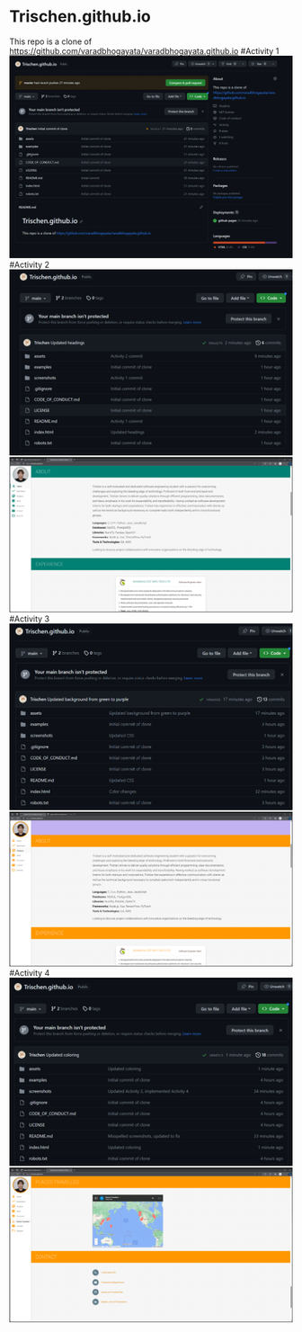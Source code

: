 # Trischen.github.io
This repo is a clone of https://github.com/varadbhogayata/varadbhogayata.github.io
#Activity 1
![Activity 1](screenshots/One.png)
#Activity 2
![Activity 2-1](screenshots/Two-1.png)
![Activity 2-2](screenshots/Two-2.png)
#Activity 3
![Activity 3-1](screenshots/Three-1.png)
![Activity 3-2](screenshots/Three-2.png)
#Activity 4
![Activity 4-1](screenshots/Four-1.png)
![Activity 4-2](screenshots/Four-2.png)